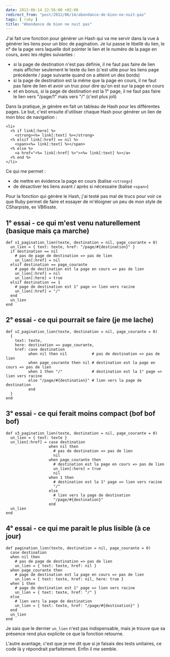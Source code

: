 ```yaml
---
date: 2012-06-14 22:56:00 +02:00
redirect_from: "post/2012/06/14/abondance-de-bien-ne-nuit-pas"
tags: [ ruby ]
title: "Abondance de bien ne nuit pas"
---
```


J'ai fait une fonction pour générer un Hash qui va me servir dans la vue à
générer les liens pour un bloc de pagination. Je lui passe le libellé du lien,
le n° de la page vers laquelle doit pointer le lien et le numéro de la page en
cours, avec les règles suivantes :

* si la page de destination n'est pas définie, il ne faut pas faire de lien
mais afficher seulement le texte du lien (c'est utile pour les liens page
précédente / page suivante quand on a atteint un des bords)
* si la page de destination est la même que la page en cours, il ne faut pas
faire de lien et avoir un truc pour dire qu'on est sur la page en cours
* et en bonus, si la page de destination est la 1° page, il ne faut pas faire
le lien vers "/page/1" mais vers "/" (c'est plus joli)

Dans la pratique, je génère en fait un tableau de Hash pour les différentes
pages. Le but, c'est ensuite d'utiliser chaque Hash pour générer un lien de mon
bloc de navigation :

```
<li>
  <% if link[:here] %>
    <strong><%= link[:text] %></strong>
  <% elsif link[:href] == nil %>
    <span><%= link[:text] %></span>
  <% else %>
    <a href="<%= link[:href] %>"><%= link[:text] %></a>
  <% end %>
</li>
```

Ce qui me permet :

* de mettre en évidence la page en cours (balise
`<strong>`)
* de désactiver les liens avant / après si nécessaire (balise
`<span>`)

Pour la fonction qui génère le Hash, j'ai testé pas mal de trucs pour voir
ce que Ruby permet de faire et essayer de m'éloigner un peu de mon style de
CSharpiste, ex VB6isste.

## 1° essai - ce qui m'est venu naturellement (basique mais ça marche)

```
def v1_pagination_lien(texte, destination = nil, page_courante = 0)
  un_lien = { text: texte, href: "/page/#{destination}" }
  if destination == nil
    # pas de page de destination => pas de lien
    un_lien[:href] = nil
  elsif destination == page_courante
    # page de destination est la page en cours => pas de lien
    un_lien[:href] = nil
    un_lien[:here] = true
  elsif destination == 1
    # page de destination est 1° page => lien vers racine
    un_lien[:href] = "/"
  end
  un_lien
end
```

## 2° essai - ce qui pourrait se faire (je me lache)

```
def v2_pagination_lien(texte, destination = nil, page_courante = 0)
  {
    text: texte,
    here: destination == page_courante,
    href: case destination
          when nil then nil           # pas de destination => pas de lien
          when page_courante then nil # destination est la page en cours => pas de lien
          when 1 then "/"             # destination est la 1° page => lien vers racine
          else "/page/#{destination}" # lien vers la page de destination
          end
  }
end
```

## 3° essai - ce qui ferait moins compact (bof bof bof)

```
def v3_pagination_lien(texte, destination = nil, page_courante = 0)
  un_lien = { text: texte }
  un_lien[:href] = case destination
                   when nil then
                     # pas de destination => pas de lien
                     nil
                   when page_courante then
                     # destination est la page en cours => pas de lien
                     un_lien[:here] = true
                     nil
                   when 1 then
                     # destination est la 1° page => lien vers racine
                     "/"
                   else
                     # lien vers la page de destination
                     "/page/#{destination}"
                   end
  un_lien
end
```

## 4° essai - ce qui me parait le plus lisible (à ce jour)

```
def pagination_lien(texte, destination = nil, page_courante = 0)
  case destination
  when nil then
    # pas de page de destination => pas de lien
    un_lien = { text: texte, href: nil }
  when page_courante then
    # page de destination est la page en cours => pas de lien
    un_lien = { text: texte, href: nil, here: true }
  when 1 then
    # page de destination est 1° page => lien vers racine
    un_lien = { text: texte, href: "/" }
  else
    # lien vers la page de destination
    un_lien = { text: texte, href: "/page/#{destination}" }
  end
  un_lien
end
```

Je sais que le dernier `un_lien` n'est pas indispensable, mais je
trouve que sa présence rend plus explicite ce que la fonction retourne.

L'autre avantage, c'est que je me dit que si je faisais des tests unitaires,
ce code là y répondrait parfaitement. Enfin il me semble.
